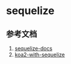 # sequelize
## 参考文档

1. [sequelize-docs](https://demopark.github.io/sequelize-docs-Zh-CN/)
2. [koa2-with-sequelize](https://github.com/fengyun2/koa2-with-sequelize)